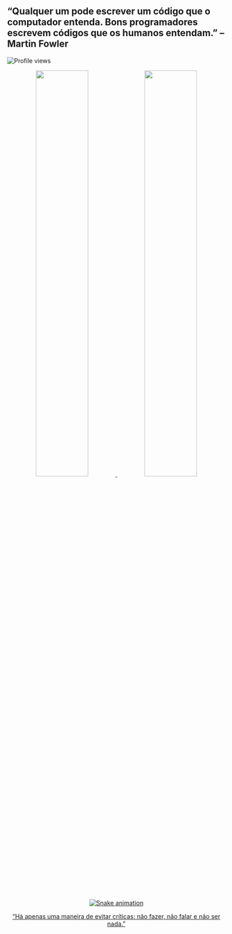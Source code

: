 ## “Qualquer um pode escrever um código que o computador entenda. Bons programadores escrevem códigos que os humanos entendam.” – Martin Fowler
<p align="left">
  <img src="https://komarev.com/ghpvc/?username=ValberRodrigues&color=76B900&style=for-the-badge" alt="Profile views"/>
</p>
<div align="center">
  <a href="https://github.com/ValberRodr">
  <img width="49%" src="https://github-readme-stats.vercel.app/api?username=ValberRodr&show_icons=true&theme=dark&include_all_commits=true&count_private=true"/>
  <img width="49%" src="https://github-readme-stats.vercel.app/api/top-langs/?username=ValberRodr&layout=compact&langs_count=7&theme=dark&count_private=true"/>

<picture>
  <source media="(prefers-color-scheme: dark)" srcset="https://raw.githubusercontent.com/ValberRodrigues/ValberRodrigues/output/snake-dark.svg" />
  <source media="(prefers-color-scheme: light)" srcset="https://raw.githubusercontent.com/ValberRodrigues/ValberRodrigues/output/snake.svg" />
  <img alt="Snake animation" src="https://raw.githubusercontent.com/ValberRodrigues/ValberRodrigues/output/snake.svg">
</picture>

“Há apenas uma maneira de evitar críticas: não fazer, não falar e não ser nada.”

